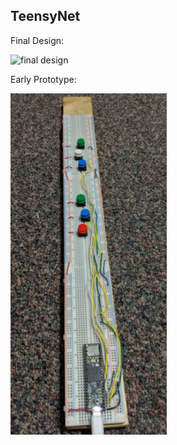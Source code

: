## TeensyNet

Final Design:

<img src="./res/proto_3.jpg" alt="final design" width="500"/>

<br />

Early Prototype:

<img src="./res/proto_2.jpg" alt="prototype 2" width="250"/>
